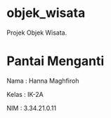 # objek_wisata

Projek Objek Wisata.

# Pantai Menganti

Nama  : Hanna Maghfiroh

Kelas : IK-2A

NIM   : 3.34.21.0.11
